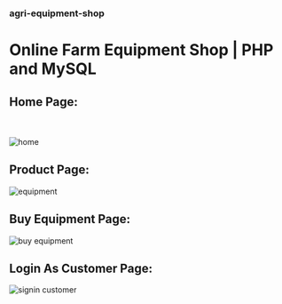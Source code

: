 ### agri-equipment-shop
# Online Farm Equipment Shop | PHP and MySQL

## Home Page:
<br><br>
![home](https://github.com/vikasipar/agri-equipment-shop/assets/98696526/f6bbb7cc-df51-4af0-906c-1fb20ae1a07a)
<br>
## Product Page:
![equipment](https://github.com/vikasipar/agri-equipment-shop/assets/98696526/341cd2b8-07b4-4b81-982c-77383b08226d)
<br>
## Buy Equipment Page:
![buy equipment](https://github.com/vikasipar/agri-equipment-shop/assets/98696526/f0224fa8-94ba-4247-acaa-4e3ca6657eb8)
<br>
## Login As Customer Page:
![signin customer](https://github.com/vikasipar/agri-equipment-shop/assets/98696526/f7d7103e-42ce-47a8-a2cd-e969b537dd5e)
